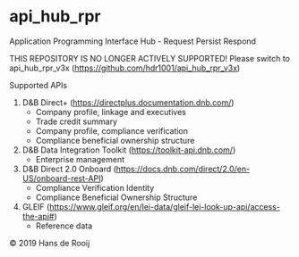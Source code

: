 # api_hub_rpr
Application Programming Interface Hub - Request Persist Respond

THIS REPOSITORY IS NO LONGER ACTIVELY SUPPORTED!
Please switch to api_hub_rpr_v3x (https://github.com/hdr1001/api_hub_rpr_v3x)

Supported APIs
1. D&B Direct+ (https://directplus.documentation.dnb.com/)
   - Company profile, linkage and executives
   - Trade credit summary
   - Company profile, compliance verification
   - Compliance beneficial ownership structure
2. D&B Data Integration Toolkit (https://toolkit-api.dnb.com/)
   - Enterprise management
3. D&B Direct 2.0 Onboard (https://docs.dnb.com/direct/2.0/en-US/onboard-rest-API)
   - Compliance Verification Identity
   - Compliance Beneficial Ownership Structure
4. GLEIF (https://www.gleif.org/en/lei-data/gleif-lei-look-up-api/access-the-api#)
   - Reference data

© 2019 Hans de Rooij

